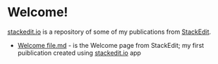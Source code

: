 # Welcome!

[stackedit.io](https://justineuro.github.io/stackedit.io) is a repository of some of my publications from [StackEdit](https://stackedit.io).

- [Welcome file.md](https://justineuro.github.io/stackedit.io/Welcome%20file.md) - 
is the Welcome page from StackEdit; my first puiblication created using [stackedit.io](https://justineuro.github.io/stackedit.io) app
